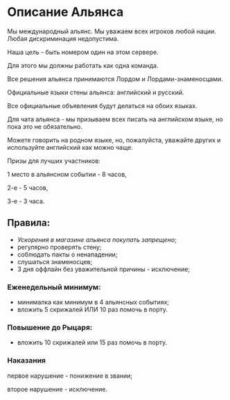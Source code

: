 # Описание Альянса

Мы международный альянс. Мы уважаем всех игроков любой нации.
Любая дискриминация недопустима.

Наша цель - быть номером один на этом сервере.

Для этого мы должны работать как одна команда.

Все решения альянса принимаются Лордом и Лордами-знаменосцами.

Официальные языки стены альянса: английский и русский.

Все официальные объявления будут делаться на обоих языках.

Для чата альянса - мы призываем всех писать на английском языке, но пока это не обязательно.

Можете говорить на родном языке, но, пожалуйста, уважайте других и используйте английский как можно чаще.



Призы для лучших участников:

1 место в альянсном событии - 8 часов,

2-е - 5 часов,

3-е - 3 часа.


## Правила:
- *Ускорения в магазине альянса покупать запрещено*;
- регулярно проверять стену;
- соблюдать пакты о ненападении;
- слушаться знаменосцев;
- 3 дня оффлайн без уважительной причины - исключение;

### Еженедельный минимум:
- минималка как минимум в 4 альянсных событиях;
- вложить 5 скрижалей ИЛИ 10 раз помочь в порту.

### Повышение до Рыцаря:
 - вложить 10 скрижалей или 15 раз помочь в порту.

### Наказания

первое нарушение - понижение в звании;

второе нарушение - исключение.

